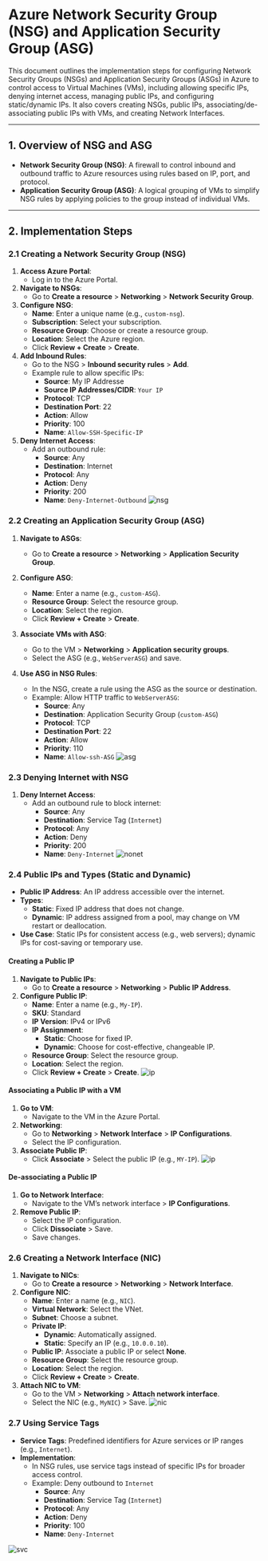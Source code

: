 # Azure Network Security Group (NSG) and Application Security Group (ASG)

This document outlines the implementation steps for configuring Network Security Groups (NSGs) and Application Security Groups (ASGs) in Azure to control access to Virtual Machines (VMs), including allowing specific IPs, denying internet access, managing public IPs, and configuring static/dynamic IPs. It also covers creating NSGs, public IPs, associating/de-associating public IPs with VMs, and creating Network Interfaces.

---

## 1. Overview of NSG and ASG

- **Network Security Group (NSG)**: A firewall to control inbound and outbound traffic to Azure resources using rules based on IP, port, and protocol.
- **Application Security Group (ASG)**: A logical grouping of VMs to simplify NSG rules by applying policies to the group instead of individual VMs.

---

## 2. Implementation Steps

### 2.1 Creating a Network Security Group (NSG)

1. **Access Azure Portal**:
   - Log in to the Azure Portal.
2. **Navigate to NSGs**:
   - Go to **Create a resource** > **Networking** > **Network Security Group**.
3. **Configure NSG**:
   - **Name**: Enter a unique name (e.g., `custom-nsg`).
   - **Subscription**: Select your subscription.
   - **Resource Group**: Choose or create a resource group.
   - **Location**: Select the Azure region.
   - Click **Review + Create** > **Create**.
4. **Add Inbound Rules**:
   - Go to the NSG > **Inbound security rules** > **Add**.
   - Example rule to allow specific IPs:
     - **Source**: My IP Addresse
     - **Source IP Addresses/CIDR**: `Your IP`
     - **Protocol**: TCP
     - **Destination Port**: 22
     - **Action**: Allow
     - **Priority**: 100
     - **Name**: `Allow-SSH-Specific-IP`
5. **Deny Internet Access**:
   - Add an outbound rule:
     - **Source**: Any
     - **Destination**: Internet
     - **Protocol**: Any
     - **Action**: Deny
     - **Priority**: 200
     - **Name**: `Deny-Internet-Outbound`
![nsg](img/nsg.png)
### 2.2 Creating an Application Security Group (ASG)

1. **Navigate to ASGs**:
   - Go to **Create a resource** > **Networking** > **Application Security Group**.
2. **Configure ASG**:
   - **Name**: Enter a name (e.g., `custom-ASG`).
   - **Resource Group**: Select the resource group.
   - **Location**: Select the region.
   - Click **Review + Create** > **Create**.
3. **Associate VMs with ASG**:
   - Go to the VM > **Networking** > **Application security groups**.
   - Select the ASG (e.g., `WebServerASG`) and save.

4. **Use ASG in NSG Rules**:
   - In the NSG, create a rule using the ASG as the source or destination.
   - Example: Allow HTTP traffic to `WebServerASG`:
     - **Source**: Any
     - **Destination**: Application Security Group (`custom-ASG`)
     - **Protocol**: TCP
     - **Destination Port**: 22
     - **Action**: Allow
     - **Priority**: 110
     - **Name**: `Allow-ssh-ASG`
![asg](img/asg.png)

### 2.3 Denying Internet with NSG

1. **Deny Internet Access**:
   - Add an outbound rule to block internet:
     - **Source**: Any
     - **Destination**: Service Tag (`Internet`)
     - **Protocol**: Any
     - **Action**: Deny
     - **Priority**: 200
     - **Name**: `Deny-Internet`
![nonet](img/nonet.png)

### 2.4 Public IPs and Types (Static and Dynamic)

- **Public IP Address**: An IP address accessible over the internet.
- **Types**:
  - **Static**: Fixed IP address that does not change.
  - **Dynamic**: IP address assigned from a pool, may change on VM restart or deallocation.
- **Use Case**: Static IPs for consistent access (e.g., web servers); dynamic IPs for cost-saving or temporary use.

#### Creating a Public IP

1. **Navigate to Public IPs**:
   - Go to **Create a resource** > **Networking** > **Public IP Address**.
2. **Configure Public IP**:
   - **Name**: Enter a name (e.g., `My-IP`).
   - **SKU**: Standard
   - **IP Version**: IPv4 or IPv6
   - **IP Assignment**:
     - **Static**: Choose for fixed IP.
     - **Dynamic**: Choose for cost-effective, changeable IP.
   - **Resource Group**: Select the resource group.
   - **Location**: Select the region.
   - Click **Review + Create** > **Create**.
![ip](img/ip.png)
#### Associating a Public IP with a VM

1. **Go to VM**:
   - Navigate to the VM in the Azure Portal.
2. **Networking**:
   - Go to **Networking** > **Network Interface** > **IP Configurations**.
   - Select the IP configuration.
3. **Associate Public IP**:
   - Click **Associate** > Select the public IP (e.g., `MY-IP`).
  ![ip](img/ipassociate.png)

#### De-associating a Public IP

1. **Go to Network Interface**:
   - Navigate to the VM’s network interface > **IP Configurations**.
2. **Remove Public IP**:
   - Select the IP configuration.
   - Click **Dissociate** > Save.
   - Save changes.

### 2.6 Creating a Network Interface (NIC)

1. **Navigate to NICs**:
   - Go to **Create a resource** > **Networking** > **Network Interface**.
2. **Configure NIC**:
   - **Name**: Enter a name (e.g., `NIC`).
   - **Virtual Network**: Select the VNet.
   - **Subnet**: Choose a subnet.
   - **Private IP**:
     - **Dynamic**: Automatically assigned.
     - **Static**: Specify an IP (e.g., `10.0.0.10`).
   - **Public IP**: Associate a public IP or select **None**.
   - **Resource Group**: Select the resource group.
   - **Location**: Select the region.
   - Click **Review + Create** > **Create**.
3. **Attach NIC to VM**:
   - Go to the VM > **Networking** > **Attach network interface**.
   - Select the NIC (e.g., `MyNIC`) > Save.
![nic](img/nic.png)
### 2.7 Using Service Tags

- **Service Tags**: Predefined identifiers for Azure services or IP ranges (e.g., `Internet`).
- **Implementation**:
  - In NSG rules, use service tags instead of specific IPs for broader access control.
  - Example: Deny outbound to `Internet`
    - **Source**: Any
    - **Destination**: Service Tag (`Internet`)
    - **Protocol**: Any
    - **Action**: Deny
    - **Priority**: 100
    - **Name**: `Deny-Internet`

![svc](img/svctag.png)